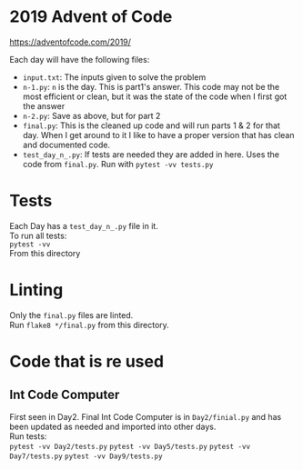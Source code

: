 # 2019 Advent of Code

https://adventofcode.com/2019/

Each day will have the following files:
- `input.txt`: The inputs given to solve the problem
- `n-1.py`: `n` is the day. This is part1's answer. This code may not be the most efficient or clean, but it was the state of the code when I first got the answer
- `n-2.py`: Save as above, but for part 2
- `final.py`: This is the cleaned up code and will run parts 1 & 2 for that day. When I get around to it I like to have a proper version that has clean and documented code. 
- `test_day_n_.py`: If tests are needed they are added in here. Uses the code from `final.py`. Run with `pytest -vv tests.py`


# Tests
Each Day has a `test_day_n_.py` file in it.  
To run all tests:  
`pytest -vv`  
From this directory


# Linting
Only the `final.py` files are linted.  
Run `flake8 */final.py` from this directory.


# Code that is re used

## Int Code Computer
First seen in Day2. Final Int Code Computer is in `Day2/finial.py` and has been updated as needed and imported into other days.  
Run tests:  
`pytest -vv Day2/tests.py`
`pytest -vv Day5/tests.py`
`pytest -vv Day7/tests.py`
`pytest -vv Day9/tests.py`
